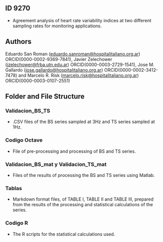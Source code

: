 ## ID 9270

- Agreement analysis of heart rate variability indices at two different sampling rates for monitoring applications.

## Authors 
Eduardo San Roman (eduardo.sanroman@hospitalitaliano.org.ar) ORCID(0000-0002-9369-7841),   Javier Zelechower (jzelechower@frba.utn.edu.ar) ORCID(0000-0003-2729-1541), 
Jose M. Gallardo (jose.gallardo@hospitalitaliano.org.ar) ORCID(0000-0002-3412-7478) and Marcelo R. Risk (marcelo.risk@hospitalitaliano.org.ar) ORCID(0000-0003-0107-2551)


## Folder and File Structure

### Validacion_BS_TS
- .CSV files of the BS series sampled at 3Hz and TS series sampled at 1Hz.

### Codigo Octave
- File of pre-processing and processing of BS and TS series.
  
### Validacion_BS_mat y Validacion_TS_mat
- Files of the results of processing the BS and TS series using Matlab.

### Tablas
- Markdown format files, of TABLE I, TABLE II and TABLE III, prepared from the results of the processing and statistical calculations of the series.

### Codigo R
- The R scripts for the statistical calculations used.

